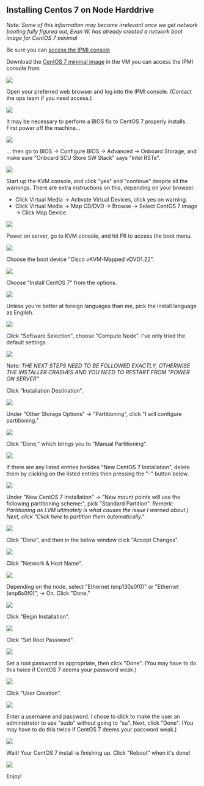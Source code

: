 ## Installing Centos 7 on Node Harddrive
*Note: Some of this information may become irrelevant once we get network booting fully figured out, 
Evan W. has already created a network boot image for CentOS 7 minimal*

Be sure you can [access the IPMI console](VM-Setup-for-Cisco-IPMI-Access.html)

Download the [CentOS 7 minimal image](https://www.centos.org/download/) in the VM you can access the IPMI console from

![](../_static/img/install_centos7_min_hd_step2.png)

Open your preferred web browser and log into the IPMI console. (Contact the ops team if you need access.)

![](../_static/img/install_centos7_min_hd_step3.png)

It may be necessary to perform a BIOS fix to CentOS 7 properly installs. First power off the machine...

![](../_static/img/install_centos7_min_hd_step4a.png)

... then go to BIOS -> Configure BIOS -> Advanced -> Onboard Storage, 
and make sure "Onboard SCU Store SW Stack" says "Intel RSTe".

![](../_static/img/install_centos7_min_hd_step4b.png)

Start up the KVM console, and click "yes" and "continue" despite all the warnings. 
There are extra instructions on this, depending on your browser. 
 -  Click Virtual Media -> Activate Virtual Devices, click yes on warning.
 -  Click Virtual Media -> Map CD/DVD -> Browse -> Select CentOS 7 image -> Click Map Device.

![](../_static/img/install_centos7_min_hd_step5a.png)

Power on server, go to KVM console, and hit F6 to access the boot menu.

![](../_static/img/install_centos7_min_hd_step6a.png)

Choose the boot device "Cisco vKVM-Mapped vDVD1.22".

![](../_static/img/install_centos7_min_hd_step6b.png)

Choose “Install CentOS 7” from the options. 

![](../_static/img/install_centos7_min_hd_step7.png)

Unless you're better at foreign languages than me, pick the install language as English.

![](../_static/img/install_centos7_min_hd_step8.png)

Click "Software Selection", choose "Compute Node". I've only tried the default settings. 

![](../_static/img/install_centos7_min_hd_step9.png)

Note: *THE NEXT STEPS NEED TO BE FOLLOWED EXACTLY, OTHERWISE THE INSTALLER CRASHES 
AND YOU NEED TO RESTART FROM "POWER ON SERVER"*

Click “Installation Destination”.

![](../_static/img/install_centos7_min_hd_step11a.png)

Under "Other Storage Options" -> "Partitioning", click "I will configure partitioning."

![](../_static/img/install_centos7_min_hd_step11b.png)

Click "Done," which brings you to "Manual Partitioning".

![](../_static/img/install_centos7_min_hd_step11c.png)

If there are any listed entries besides "New CentOS 7 Installation", 
delete them by clicking on the listed entries then pressing the "-" button below.

![](../_static/img/install_centos7_min_hd_step11d.png)

Under "New CentOS 7 Installation" → "New mount points will use the following partitioning scheme:", pick "Standard Partition". 
*Remark: Partitioning as LVM ultimately is what causes the issue I warned about.) Next, click "Click here to partition them automatically."*

![](../_static/img/install_centos7_min_hd_step11e.png)

Click "Done", and then in the below window click "Accept Changes".

![](../_static/img/install_centos7_min_hd_step11f.png)

Click "Network & Host Name".

![](../_static/img/install_centos7_min_hd_step12.png)

Depending on the node, select "Ethernet (enp130s0f0)" or "Ethernet (enp6s0f0)", -> On. Click "Done."

![](../_static/img/install_centos7_min_hd_step12b.png)

Click "Begin Installation".

![](../_static/img/install_centos7_min_hd_step13.png)

Click "Set Root Password".

![](../_static/img/install_centos7_min_hd_step14.png)

Set a root password as appropriate, then click "Done". (You may have to do this twice if CentOS 7 deems your password weak.)

![](../_static/img/install_centos7_min_hd_step14b.png)

Click "User Creation".

![](../_static/img/install_centos7_min_hd_step15a.png)

Enter a username and password. I chose to click to make the user an administrator to use "sudo" without going to "su". 
Next, click "Done". (You may have to do this twice if CentOS 7 deems your password weak.)

![](../_static/img/install_centos7_min_hd_step15b.png)

Wait! Your CentOS 7 install is finishing up. Click "Reboot" when it's done!

![](../_static/img/install_centos7_min_hd_step16.png)

Enjoy!
